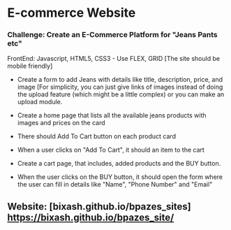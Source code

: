 # E-commerce Website 

### Challenge: Create an E-Commerce Platform for "Jeans Pants etc"

FrontEnd: Javascript, HTML5, CSS3 - Use FLEX, GRID [The site should be mobile friendly]

- Create a form to add Jeans with details like title, description, price, and image [For simplicity, you can just give links of images instead of doing the upload feature (which might be a little complex) or you can make an upload module. 

- Create a home page that lists all the available jeans products with images and prices on the card 

- There should Add To Cart button on each product card

- When a user clicks on "Add To Cart", it should an item to the cart

- Create a cart page, that includes, added products and the BUY button. 

- When the user clicks on the BUY button, it should open the form where the user can fill in details like "Name", "Phone Number" and "Email"

## Website: [bixash.github.io/bpazes_sites] https://bixash.github.io/bpazes_site/
